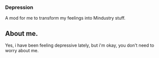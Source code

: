 ### Depression
A mod for me to transform my feelings into Mindustry stuff.

## About me.
Yes, i have been feeling depressive lately, but i'm okay, you don't need to worry about me.

